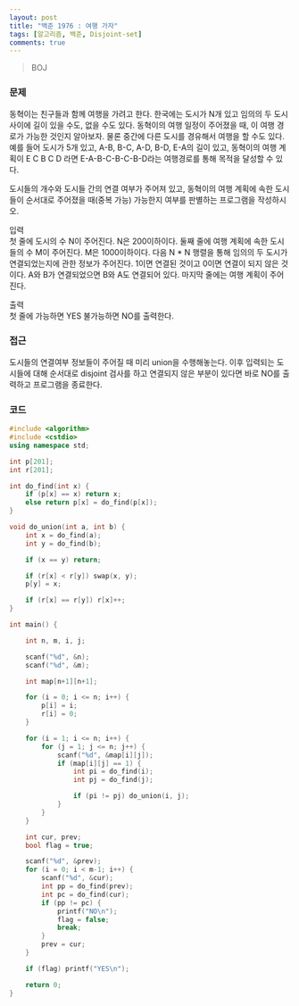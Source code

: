 ```yaml
---
layout: post
title: "백준 1976 : 여행 가자"
tags: [알고리즘, 백준, Disjoint-set]
comments: true
---
```


> BOJ  

### 문제  
동혁이는 친구들과 함께 여행을 가려고 한다. 한국에는 도시가 N개 있고 임의의 두 도시 사이에 길이 있을 수도, 없을 수도 있다. 동혁이의 여행 일정이 주어졌을 때, 이 여행 경로가 가능한 것인지 알아보자. 물론 중간에 다른 도시를 경유해서 여행을 할 수도 있다. 예를 들어 도시가 5개 있고, A-B, B-C, A-D, B-D, E-A의 길이 있고, 동혁이의 여행 계획이 E C B C D 라면 E-A-B-C-B-C-B-D라는 여행경로를 통해 목적을 달성할 수 있다.  

도시들의 개수와 도시들 간의 연결 여부가 주어져 있고, 동혁이의 여행 계획에 속한 도시들이 순서대로 주어졌을 때(중복 가능) 가능한지 여부를 판별하는 프로그램을 작성하시오.  

입력  
첫 줄에 도시의 수 N이 주어진다. N은 200이하이다. 둘째 줄에 여행 계획에 속한 도시들의 수 M이 주어진다. M은 1000이하이다. 다음 N * N 행렬을 통해 임의의 두 도시가 연결되었는지에 관한 정보가 주어진다. 1이면 연결된 것이고 0이면 연결이 되지 않은 것이다. A와 B가 연결되었으면 B와 A도 연결되어 있다. 마지막 줄에는 여행 계획이 주어진다.  

출력  
첫 줄에 가능하면 YES 불가능하면 NO를 출력한다.  

### 접근  
도시들의 연결여부 정보들이 주어질 때 미리 union을 수행해놓는다. 이후 입력되는 도시들에 대해 순서대로 disjoint 검사를 하고 연결되지 않은 부분이 있다면 바로 NO를 출력하고 프로그램을 종료한다.  

### 코드  
~~~c++
#include <algorithm>
#include <cstdio>
using namespace std;

int p[201];
int r[201];

int do_find(int x) {
    if (p[x] == x) return x;
    else return p[x] = do_find(p[x]);
}

void do_union(int a, int b) {
    int x = do_find(a);
    int y = do_find(b);

    if (x == y) return;

    if (r[x] < r[y]) swap(x, y);
    p[y] = x;

    if (r[x] == r[y]) r[x]++;
}

int main() {

    int n, m, i, j;

    scanf("%d", &n);
    scanf("%d", &m);

    int map[n+1][n+1];

    for (i = 0; i <= n; i++) {
        p[i] = i;
        r[i] = 0;
    }

    for (i = 1; i <= n; i++) {
        for (j = 1; j <= n; j++) {
            scanf("%d", &map[i][j]);
            if (map[i][j] == 1) {
                int pi = do_find(i);
                int pj = do_find(j);

                if (pi != pj) do_union(i, j);
            }
        }
    }

    int cur, prev;
    bool flag = true;

    scanf("%d", &prev);
    for (i = 0; i < m-1; i++) {
        scanf("%d", &cur);
        int pp = do_find(prev);
        int pc = do_find(cur);
        if (pp != pc) {
            printf("NO\n");
            flag = false;
            break;
        }
        prev = cur;
    }

    if (flag) printf("YES\n");

    return 0;
}
~~~
